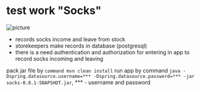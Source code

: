 # **test work "Socks"**
![picture](https://fiverr-res.cloudinary.com/t_main1,q_auto,f_auto/gigs/332034478/original/7e3001346df50408cc372fa3b7db107f9f0d3aba.jpg)
- records socks income and leave from stock
- storekeepers make records in database (postgresql)
- there is a need authentication and authorization for entering in app to record socks incoming and leaving


pack jar file by ```command mvn clean install```
run app by command ```java -Dspring.datasource.username=*** -Dspring.datasource.password=*** -jar socks-0.0.1-SNAPSHOT.jar```, *** - username and password

